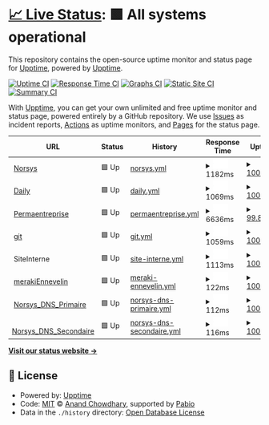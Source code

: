 # [📈 Live Status](https://upptime.github.io/upptime): <!--live status--> **🟩 All systems operational**

This repository contains the open-source uptime monitor and status page for [Upptime](https://upptime.js.org), powered by [Upptime](https://github.com/upptime/upptime).

[![Uptime CI](https://github.com/upptime/upptime/workflows/Uptime%20CI/badge.svg)](https://github.com/upptime/upptime/actions?query=workflow%3A%22Uptime+CI%22)
[![Response Time CI](https://github.com/upptime/upptime/workflows/Response%20Time%20CI/badge.svg)](https://github.com/upptime/upptime/actions?query=workflow%3A%22Response+Time+CI%22)
[![Graphs CI](https://github.com/upptime/upptime/workflows/Graphs%20CI/badge.svg)](https://github.com/upptime/upptime/actions?query=workflow%3A%22Graphs+CI%22)
[![Static Site CI](https://github.com/upptime/upptime/workflows/Static%20Site%20CI/badge.svg)](https://github.com/upptime/upptime/actions?query=workflow%3A%22Static+Site+CI%22)
[![Summary CI](https://github.com/upptime/upptime/workflows/Summary%20CI/badge.svg)](https://github.com/upptime/upptime/actions?query=workflow%3A%22Summary+CI%22)

With [Upptime](https://upptime.js.org), you can get your own unlimited and free uptime monitor and status page, powered entirely by a GitHub repository. We use [Issues](https://github.com/upptime/upptime/issues) as incident reports, [Actions](https://github.com/upptime/upptime/actions) as uptime monitors, and [Pages](https://upptime.github.io/upptime) for the status page.

<!--start: status pages-->
<!-- This summary is generated by Upptime (https://github.com/upptime/upptime) -->
<!-- Do not edit this manually, your changes will be overwritten -->
<!-- prettier-ignore -->
| URL | Status | History | Response Time | Uptime |
| --- | ------ | ------- | ------------- | ------ |
| <img alt="" src="https://icons.duckduckgo.com/ip3/www.norsys.fr.ico" height="13"> [Norsys](https://www.norsys.fr) | 🟩 Up | [norsys.yml](https://github.com/svasseur/uptime/commits/HEAD/history/norsys.yml) | <details><summary><img alt="Response time graph" src="./graphs/norsys/response-time-week.png" height="20"> 1182ms</summary><br><a href="https://upptime.github.io/upptime/history/norsys"><img alt="Response time 1266" src="https://img.shields.io/endpoint?url=https%3A%2F%2Fraw.githubusercontent.com%2Fsvasseur%2Fuptime%2FHEAD%2Fapi%2Fnorsys%2Fresponse-time.json"></a><br><a href="https://upptime.github.io/upptime/history/norsys"><img alt="24-hour response time 1776" src="https://img.shields.io/endpoint?url=https%3A%2F%2Fraw.githubusercontent.com%2Fsvasseur%2Fuptime%2FHEAD%2Fapi%2Fnorsys%2Fresponse-time-day.json"></a><br><a href="https://upptime.github.io/upptime/history/norsys"><img alt="7-day response time 1182" src="https://img.shields.io/endpoint?url=https%3A%2F%2Fraw.githubusercontent.com%2Fsvasseur%2Fuptime%2FHEAD%2Fapi%2Fnorsys%2Fresponse-time-week.json"></a><br><a href="https://upptime.github.io/upptime/history/norsys"><img alt="30-day response time 1195" src="https://img.shields.io/endpoint?url=https%3A%2F%2Fraw.githubusercontent.com%2Fsvasseur%2Fuptime%2FHEAD%2Fapi%2Fnorsys%2Fresponse-time-month.json"></a><br><a href="https://upptime.github.io/upptime/history/norsys"><img alt="1-year response time 1266" src="https://img.shields.io/endpoint?url=https%3A%2F%2Fraw.githubusercontent.com%2Fsvasseur%2Fuptime%2FHEAD%2Fapi%2Fnorsys%2Fresponse-time-year.json"></a></details> | <details><summary><a href="https://upptime.github.io/upptime/history/norsys">100.00%</a></summary><a href="https://upptime.github.io/upptime/history/norsys"><img alt="All-time uptime 99.95%" src="https://img.shields.io/endpoint?url=https%3A%2F%2Fraw.githubusercontent.com%2Fsvasseur%2Fuptime%2FHEAD%2Fapi%2Fnorsys%2Fuptime.json"></a><br><a href="https://upptime.github.io/upptime/history/norsys"><img alt="24-hour uptime 100.00%" src="https://img.shields.io/endpoint?url=https%3A%2F%2Fraw.githubusercontent.com%2Fsvasseur%2Fuptime%2FHEAD%2Fapi%2Fnorsys%2Fuptime-day.json"></a><br><a href="https://upptime.github.io/upptime/history/norsys"><img alt="7-day uptime 100.00%" src="https://img.shields.io/endpoint?url=https%3A%2F%2Fraw.githubusercontent.com%2Fsvasseur%2Fuptime%2FHEAD%2Fapi%2Fnorsys%2Fuptime-week.json"></a><br><a href="https://upptime.github.io/upptime/history/norsys"><img alt="30-day uptime 100.00%" src="https://img.shields.io/endpoint?url=https%3A%2F%2Fraw.githubusercontent.com%2Fsvasseur%2Fuptime%2FHEAD%2Fapi%2Fnorsys%2Fuptime-month.json"></a><br><a href="https://upptime.github.io/upptime/history/norsys"><img alt="1-year uptime 99.95%" src="https://img.shields.io/endpoint?url=https%3A%2F%2Fraw.githubusercontent.com%2Fsvasseur%2Fuptime%2FHEAD%2Fapi%2Fnorsys%2Fuptime-year.json"></a></details>
| <img alt="" src="https://icons.duckduckgo.com/ip3/norsys-daily.norsys.fr.ico" height="13"> [Daily](https://norsys-daily.norsys.fr) | 🟩 Up | [daily.yml](https://github.com/svasseur/uptime/commits/HEAD/history/daily.yml) | <details><summary><img alt="Response time graph" src="./graphs/daily/response-time-week.png" height="20"> 1069ms</summary><br><a href="https://upptime.github.io/upptime/history/daily"><img alt="Response time 1004" src="https://img.shields.io/endpoint?url=https%3A%2F%2Fraw.githubusercontent.com%2Fsvasseur%2Fuptime%2FHEAD%2Fapi%2Fdaily%2Fresponse-time.json"></a><br><a href="https://upptime.github.io/upptime/history/daily"><img alt="24-hour response time 1571" src="https://img.shields.io/endpoint?url=https%3A%2F%2Fraw.githubusercontent.com%2Fsvasseur%2Fuptime%2FHEAD%2Fapi%2Fdaily%2Fresponse-time-day.json"></a><br><a href="https://upptime.github.io/upptime/history/daily"><img alt="7-day response time 1069" src="https://img.shields.io/endpoint?url=https%3A%2F%2Fraw.githubusercontent.com%2Fsvasseur%2Fuptime%2FHEAD%2Fapi%2Fdaily%2Fresponse-time-week.json"></a><br><a href="https://upptime.github.io/upptime/history/daily"><img alt="30-day response time 995" src="https://img.shields.io/endpoint?url=https%3A%2F%2Fraw.githubusercontent.com%2Fsvasseur%2Fuptime%2FHEAD%2Fapi%2Fdaily%2Fresponse-time-month.json"></a><br><a href="https://upptime.github.io/upptime/history/daily"><img alt="1-year response time 1004" src="https://img.shields.io/endpoint?url=https%3A%2F%2Fraw.githubusercontent.com%2Fsvasseur%2Fuptime%2FHEAD%2Fapi%2Fdaily%2Fresponse-time-year.json"></a></details> | <details><summary><a href="https://upptime.github.io/upptime/history/daily">100.00%</a></summary><a href="https://upptime.github.io/upptime/history/daily"><img alt="All-time uptime 99.95%" src="https://img.shields.io/endpoint?url=https%3A%2F%2Fraw.githubusercontent.com%2Fsvasseur%2Fuptime%2FHEAD%2Fapi%2Fdaily%2Fuptime.json"></a><br><a href="https://upptime.github.io/upptime/history/daily"><img alt="24-hour uptime 100.00%" src="https://img.shields.io/endpoint?url=https%3A%2F%2Fraw.githubusercontent.com%2Fsvasseur%2Fuptime%2FHEAD%2Fapi%2Fdaily%2Fuptime-day.json"></a><br><a href="https://upptime.github.io/upptime/history/daily"><img alt="7-day uptime 100.00%" src="https://img.shields.io/endpoint?url=https%3A%2F%2Fraw.githubusercontent.com%2Fsvasseur%2Fuptime%2FHEAD%2Fapi%2Fdaily%2Fuptime-week.json"></a><br><a href="https://upptime.github.io/upptime/history/daily"><img alt="30-day uptime 100.00%" src="https://img.shields.io/endpoint?url=https%3A%2F%2Fraw.githubusercontent.com%2Fsvasseur%2Fuptime%2FHEAD%2Fapi%2Fdaily%2Fuptime-month.json"></a><br><a href="https://upptime.github.io/upptime/history/daily"><img alt="1-year uptime 99.95%" src="https://img.shields.io/endpoint?url=https%3A%2F%2Fraw.githubusercontent.com%2Fsvasseur%2Fuptime%2FHEAD%2Fapi%2Fdaily%2Fuptime-year.json"></a></details>
| <img alt="" src="https://icons.duckduckgo.com/ip3/www.permaentreprise.fr.ico" height="13"> [Permaentreprise](https://www.permaentreprise.fr) | 🟩 Up | [permaentreprise.yml](https://github.com/svasseur/uptime/commits/HEAD/history/permaentreprise.yml) | <details><summary><img alt="Response time graph" src="./graphs/permaentreprise/response-time-week.png" height="20"> 6636ms</summary><br><a href="https://upptime.github.io/upptime/history/permaentreprise"><img alt="Response time 4526" src="https://img.shields.io/endpoint?url=https%3A%2F%2Fraw.githubusercontent.com%2Fsvasseur%2Fuptime%2FHEAD%2Fapi%2Fpermaentreprise%2Fresponse-time.json"></a><br><a href="https://upptime.github.io/upptime/history/permaentreprise"><img alt="24-hour response time 9432" src="https://img.shields.io/endpoint?url=https%3A%2F%2Fraw.githubusercontent.com%2Fsvasseur%2Fuptime%2FHEAD%2Fapi%2Fpermaentreprise%2Fresponse-time-day.json"></a><br><a href="https://upptime.github.io/upptime/history/permaentreprise"><img alt="7-day response time 6636" src="https://img.shields.io/endpoint?url=https%3A%2F%2Fraw.githubusercontent.com%2Fsvasseur%2Fuptime%2FHEAD%2Fapi%2Fpermaentreprise%2Fresponse-time-week.json"></a><br><a href="https://upptime.github.io/upptime/history/permaentreprise"><img alt="30-day response time 4790" src="https://img.shields.io/endpoint?url=https%3A%2F%2Fraw.githubusercontent.com%2Fsvasseur%2Fuptime%2FHEAD%2Fapi%2Fpermaentreprise%2Fresponse-time-month.json"></a><br><a href="https://upptime.github.io/upptime/history/permaentreprise"><img alt="1-year response time 4526" src="https://img.shields.io/endpoint?url=https%3A%2F%2Fraw.githubusercontent.com%2Fsvasseur%2Fuptime%2FHEAD%2Fapi%2Fpermaentreprise%2Fresponse-time-year.json"></a></details> | <details><summary><a href="https://upptime.github.io/upptime/history/permaentreprise">99.84%</a></summary><a href="https://upptime.github.io/upptime/history/permaentreprise"><img alt="All-time uptime 99.94%" src="https://img.shields.io/endpoint?url=https%3A%2F%2Fraw.githubusercontent.com%2Fsvasseur%2Fuptime%2FHEAD%2Fapi%2Fpermaentreprise%2Fuptime.json"></a><br><a href="https://upptime.github.io/upptime/history/permaentreprise"><img alt="24-hour uptime 100.00%" src="https://img.shields.io/endpoint?url=https%3A%2F%2Fraw.githubusercontent.com%2Fsvasseur%2Fuptime%2FHEAD%2Fapi%2Fpermaentreprise%2Fuptime-day.json"></a><br><a href="https://upptime.github.io/upptime/history/permaentreprise"><img alt="7-day uptime 99.84%" src="https://img.shields.io/endpoint?url=https%3A%2F%2Fraw.githubusercontent.com%2Fsvasseur%2Fuptime%2FHEAD%2Fapi%2Fpermaentreprise%2Fuptime-week.json"></a><br><a href="https://upptime.github.io/upptime/history/permaentreprise"><img alt="30-day uptime 99.96%" src="https://img.shields.io/endpoint?url=https%3A%2F%2Fraw.githubusercontent.com%2Fsvasseur%2Fuptime%2FHEAD%2Fapi%2Fpermaentreprise%2Fuptime-month.json"></a><br><a href="https://upptime.github.io/upptime/history/permaentreprise"><img alt="1-year uptime 99.94%" src="https://img.shields.io/endpoint?url=https%3A%2F%2Fraw.githubusercontent.com%2Fsvasseur%2Fuptime%2FHEAD%2Fapi%2Fpermaentreprise%2Fuptime-year.json"></a></details>
| <img alt="" src="https://icons.duckduckgo.com/ip3/git.norsys.fr.ico" height="13"> [git](https://git.norsys.fr) | 🟩 Up | [git.yml](https://github.com/svasseur/uptime/commits/HEAD/history/git.yml) | <details><summary><img alt="Response time graph" src="./graphs/git/response-time-week.png" height="20"> 1059ms</summary><br><a href="https://upptime.github.io/upptime/history/git"><img alt="Response time 1081" src="https://img.shields.io/endpoint?url=https%3A%2F%2Fraw.githubusercontent.com%2Fsvasseur%2Fuptime%2FHEAD%2Fapi%2Fgit%2Fresponse-time.json"></a><br><a href="https://upptime.github.io/upptime/history/git"><img alt="24-hour response time 1150" src="https://img.shields.io/endpoint?url=https%3A%2F%2Fraw.githubusercontent.com%2Fsvasseur%2Fuptime%2FHEAD%2Fapi%2Fgit%2Fresponse-time-day.json"></a><br><a href="https://upptime.github.io/upptime/history/git"><img alt="7-day response time 1059" src="https://img.shields.io/endpoint?url=https%3A%2F%2Fraw.githubusercontent.com%2Fsvasseur%2Fuptime%2FHEAD%2Fapi%2Fgit%2Fresponse-time-week.json"></a><br><a href="https://upptime.github.io/upptime/history/git"><img alt="30-day response time 1080" src="https://img.shields.io/endpoint?url=https%3A%2F%2Fraw.githubusercontent.com%2Fsvasseur%2Fuptime%2FHEAD%2Fapi%2Fgit%2Fresponse-time-month.json"></a><br><a href="https://upptime.github.io/upptime/history/git"><img alt="1-year response time 1081" src="https://img.shields.io/endpoint?url=https%3A%2F%2Fraw.githubusercontent.com%2Fsvasseur%2Fuptime%2FHEAD%2Fapi%2Fgit%2Fresponse-time-year.json"></a></details> | <details><summary><a href="https://upptime.github.io/upptime/history/git">100.00%</a></summary><a href="https://upptime.github.io/upptime/history/git"><img alt="All-time uptime 99.89%" src="https://img.shields.io/endpoint?url=https%3A%2F%2Fraw.githubusercontent.com%2Fsvasseur%2Fuptime%2FHEAD%2Fapi%2Fgit%2Fuptime.json"></a><br><a href="https://upptime.github.io/upptime/history/git"><img alt="24-hour uptime 100.00%" src="https://img.shields.io/endpoint?url=https%3A%2F%2Fraw.githubusercontent.com%2Fsvasseur%2Fuptime%2FHEAD%2Fapi%2Fgit%2Fuptime-day.json"></a><br><a href="https://upptime.github.io/upptime/history/git"><img alt="7-day uptime 100.00%" src="https://img.shields.io/endpoint?url=https%3A%2F%2Fraw.githubusercontent.com%2Fsvasseur%2Fuptime%2FHEAD%2Fapi%2Fgit%2Fuptime-week.json"></a><br><a href="https://upptime.github.io/upptime/history/git"><img alt="30-day uptime 99.93%" src="https://img.shields.io/endpoint?url=https%3A%2F%2Fraw.githubusercontent.com%2Fsvasseur%2Fuptime%2FHEAD%2Fapi%2Fgit%2Fuptime-month.json"></a><br><a href="https://upptime.github.io/upptime/history/git"><img alt="1-year uptime 99.89%" src="https://img.shields.io/endpoint?url=https%3A%2F%2Fraw.githubusercontent.com%2Fsvasseur%2Fuptime%2FHEAD%2Fapi%2Fgit%2Fuptime-year.json"></a></details>
| <img alt="" src="https://icons.duckduckgo.com/ip3/null.ico" height="13"> SiteInterne | 🟩 Up | [site-interne.yml](https://github.com/svasseur/uptime/commits/HEAD/history/site-interne.yml) | <details><summary><img alt="Response time graph" src="./graphs/site-interne/response-time-week.png" height="20"> 1113ms</summary><br><a href="https://upptime.github.io/upptime/history/site-interne"><img alt="Response time 1152" src="https://img.shields.io/endpoint?url=https%3A%2F%2Fraw.githubusercontent.com%2Fsvasseur%2Fuptime%2FHEAD%2Fapi%2Fsite-interne%2Fresponse-time.json"></a><br><a href="https://upptime.github.io/upptime/history/site-interne"><img alt="24-hour response time 1430" src="https://img.shields.io/endpoint?url=https%3A%2F%2Fraw.githubusercontent.com%2Fsvasseur%2Fuptime%2FHEAD%2Fapi%2Fsite-interne%2Fresponse-time-day.json"></a><br><a href="https://upptime.github.io/upptime/history/site-interne"><img alt="7-day response time 1113" src="https://img.shields.io/endpoint?url=https%3A%2F%2Fraw.githubusercontent.com%2Fsvasseur%2Fuptime%2FHEAD%2Fapi%2Fsite-interne%2Fresponse-time-week.json"></a><br><a href="https://upptime.github.io/upptime/history/site-interne"><img alt="30-day response time 1055" src="https://img.shields.io/endpoint?url=https%3A%2F%2Fraw.githubusercontent.com%2Fsvasseur%2Fuptime%2FHEAD%2Fapi%2Fsite-interne%2Fresponse-time-month.json"></a><br><a href="https://upptime.github.io/upptime/history/site-interne"><img alt="1-year response time 1152" src="https://img.shields.io/endpoint?url=https%3A%2F%2Fraw.githubusercontent.com%2Fsvasseur%2Fuptime%2FHEAD%2Fapi%2Fsite-interne%2Fresponse-time-year.json"></a></details> | <details><summary><a href="https://upptime.github.io/upptime/history/site-interne">100.00%</a></summary><a href="https://upptime.github.io/upptime/history/site-interne"><img alt="All-time uptime 99.86%" src="https://img.shields.io/endpoint?url=https%3A%2F%2Fraw.githubusercontent.com%2Fsvasseur%2Fuptime%2FHEAD%2Fapi%2Fsite-interne%2Fuptime.json"></a><br><a href="https://upptime.github.io/upptime/history/site-interne"><img alt="24-hour uptime 100.00%" src="https://img.shields.io/endpoint?url=https%3A%2F%2Fraw.githubusercontent.com%2Fsvasseur%2Fuptime%2FHEAD%2Fapi%2Fsite-interne%2Fuptime-day.json"></a><br><a href="https://upptime.github.io/upptime/history/site-interne"><img alt="7-day uptime 100.00%" src="https://img.shields.io/endpoint?url=https%3A%2F%2Fraw.githubusercontent.com%2Fsvasseur%2Fuptime%2FHEAD%2Fapi%2Fsite-interne%2Fuptime-week.json"></a><br><a href="https://upptime.github.io/upptime/history/site-interne"><img alt="30-day uptime 99.95%" src="https://img.shields.io/endpoint?url=https%3A%2F%2Fraw.githubusercontent.com%2Fsvasseur%2Fuptime%2FHEAD%2Fapi%2Fsite-interne%2Fuptime-month.json"></a><br><a href="https://upptime.github.io/upptime/history/site-interne"><img alt="1-year uptime 99.86%" src="https://img.shields.io/endpoint?url=https%3A%2F%2Fraw.githubusercontent.com%2Fsvasseur%2Fuptime%2FHEAD%2Fapi%2Fsite-interne%2Fuptime-year.json"></a></details>
| <img alt="" src="https://icons.duckduckgo.com/ip3/null.ico" height="13"> [merakiEnnevelin](ennevelin-wired-hppnhzqhtq.dynamic-m.com) | 🟩 Up | [meraki-ennevelin.yml](https://github.com/svasseur/uptime/commits/HEAD/history/meraki-ennevelin.yml) | <details><summary><img alt="Response time graph" src="./graphs/meraki-ennevelin/response-time-week.png" height="20"> 122ms</summary><br><a href="https://upptime.github.io/upptime/history/meraki-ennevelin"><img alt="Response time 122" src="https://img.shields.io/endpoint?url=https%3A%2F%2Fraw.githubusercontent.com%2Fsvasseur%2Fuptime%2FHEAD%2Fapi%2Fmeraki-ennevelin%2Fresponse-time.json"></a><br><a href="https://upptime.github.io/upptime/history/meraki-ennevelin"><img alt="24-hour response time 166" src="https://img.shields.io/endpoint?url=https%3A%2F%2Fraw.githubusercontent.com%2Fsvasseur%2Fuptime%2FHEAD%2Fapi%2Fmeraki-ennevelin%2Fresponse-time-day.json"></a><br><a href="https://upptime.github.io/upptime/history/meraki-ennevelin"><img alt="7-day response time 122" src="https://img.shields.io/endpoint?url=https%3A%2F%2Fraw.githubusercontent.com%2Fsvasseur%2Fuptime%2FHEAD%2Fapi%2Fmeraki-ennevelin%2Fresponse-time-week.json"></a><br><a href="https://upptime.github.io/upptime/history/meraki-ennevelin"><img alt="30-day response time 119" src="https://img.shields.io/endpoint?url=https%3A%2F%2Fraw.githubusercontent.com%2Fsvasseur%2Fuptime%2FHEAD%2Fapi%2Fmeraki-ennevelin%2Fresponse-time-month.json"></a><br><a href="https://upptime.github.io/upptime/history/meraki-ennevelin"><img alt="1-year response time 122" src="https://img.shields.io/endpoint?url=https%3A%2F%2Fraw.githubusercontent.com%2Fsvasseur%2Fuptime%2FHEAD%2Fapi%2Fmeraki-ennevelin%2Fresponse-time-year.json"></a></details> | <details><summary><a href="https://upptime.github.io/upptime/history/meraki-ennevelin">100.00%</a></summary><a href="https://upptime.github.io/upptime/history/meraki-ennevelin"><img alt="All-time uptime 99.95%" src="https://img.shields.io/endpoint?url=https%3A%2F%2Fraw.githubusercontent.com%2Fsvasseur%2Fuptime%2FHEAD%2Fapi%2Fmeraki-ennevelin%2Fuptime.json"></a><br><a href="https://upptime.github.io/upptime/history/meraki-ennevelin"><img alt="24-hour uptime 100.00%" src="https://img.shields.io/endpoint?url=https%3A%2F%2Fraw.githubusercontent.com%2Fsvasseur%2Fuptime%2FHEAD%2Fapi%2Fmeraki-ennevelin%2Fuptime-day.json"></a><br><a href="https://upptime.github.io/upptime/history/meraki-ennevelin"><img alt="7-day uptime 100.00%" src="https://img.shields.io/endpoint?url=https%3A%2F%2Fraw.githubusercontent.com%2Fsvasseur%2Fuptime%2FHEAD%2Fapi%2Fmeraki-ennevelin%2Fuptime-week.json"></a><br><a href="https://upptime.github.io/upptime/history/meraki-ennevelin"><img alt="30-day uptime 100.00%" src="https://img.shields.io/endpoint?url=https%3A%2F%2Fraw.githubusercontent.com%2Fsvasseur%2Fuptime%2FHEAD%2Fapi%2Fmeraki-ennevelin%2Fuptime-month.json"></a><br><a href="https://upptime.github.io/upptime/history/meraki-ennevelin"><img alt="1-year uptime 99.95%" src="https://img.shields.io/endpoint?url=https%3A%2F%2Fraw.githubusercontent.com%2Fsvasseur%2Fuptime%2FHEAD%2Fapi%2Fmeraki-ennevelin%2Fuptime-year.json"></a></details>
| <img alt="" src="https://icons.duckduckgo.com/ip3/null.ico" height="13"> [Norsys_DNS_Primaire](ns1.norsys.fr) | 🟩 Up | [norsys-dns-primaire.yml](https://github.com/svasseur/uptime/commits/HEAD/history/norsys-dns-primaire.yml) | <details><summary><img alt="Response time graph" src="./graphs/norsys-dns-primaire/response-time-week.png" height="20"> 112ms</summary><br><a href="https://upptime.github.io/upptime/history/norsys-dns-primaire"><img alt="Response time 109" src="https://img.shields.io/endpoint?url=https%3A%2F%2Fraw.githubusercontent.com%2Fsvasseur%2Fuptime%2FHEAD%2Fapi%2Fnorsys-dns-primaire%2Fresponse-time.json"></a><br><a href="https://upptime.github.io/upptime/history/norsys-dns-primaire"><img alt="24-hour response time 158" src="https://img.shields.io/endpoint?url=https%3A%2F%2Fraw.githubusercontent.com%2Fsvasseur%2Fuptime%2FHEAD%2Fapi%2Fnorsys-dns-primaire%2Fresponse-time-day.json"></a><br><a href="https://upptime.github.io/upptime/history/norsys-dns-primaire"><img alt="7-day response time 112" src="https://img.shields.io/endpoint?url=https%3A%2F%2Fraw.githubusercontent.com%2Fsvasseur%2Fuptime%2FHEAD%2Fapi%2Fnorsys-dns-primaire%2Fresponse-time-week.json"></a><br><a href="https://upptime.github.io/upptime/history/norsys-dns-primaire"><img alt="30-day response time 105" src="https://img.shields.io/endpoint?url=https%3A%2F%2Fraw.githubusercontent.com%2Fsvasseur%2Fuptime%2FHEAD%2Fapi%2Fnorsys-dns-primaire%2Fresponse-time-month.json"></a><br><a href="https://upptime.github.io/upptime/history/norsys-dns-primaire"><img alt="1-year response time 109" src="https://img.shields.io/endpoint?url=https%3A%2F%2Fraw.githubusercontent.com%2Fsvasseur%2Fuptime%2FHEAD%2Fapi%2Fnorsys-dns-primaire%2Fresponse-time-year.json"></a></details> | <details><summary><a href="https://upptime.github.io/upptime/history/norsys-dns-primaire">100.00%</a></summary><a href="https://upptime.github.io/upptime/history/norsys-dns-primaire"><img alt="All-time uptime 100.00%" src="https://img.shields.io/endpoint?url=https%3A%2F%2Fraw.githubusercontent.com%2Fsvasseur%2Fuptime%2FHEAD%2Fapi%2Fnorsys-dns-primaire%2Fuptime.json"></a><br><a href="https://upptime.github.io/upptime/history/norsys-dns-primaire"><img alt="24-hour uptime 100.00%" src="https://img.shields.io/endpoint?url=https%3A%2F%2Fraw.githubusercontent.com%2Fsvasseur%2Fuptime%2FHEAD%2Fapi%2Fnorsys-dns-primaire%2Fuptime-day.json"></a><br><a href="https://upptime.github.io/upptime/history/norsys-dns-primaire"><img alt="7-day uptime 100.00%" src="https://img.shields.io/endpoint?url=https%3A%2F%2Fraw.githubusercontent.com%2Fsvasseur%2Fuptime%2FHEAD%2Fapi%2Fnorsys-dns-primaire%2Fuptime-week.json"></a><br><a href="https://upptime.github.io/upptime/history/norsys-dns-primaire"><img alt="30-day uptime 100.00%" src="https://img.shields.io/endpoint?url=https%3A%2F%2Fraw.githubusercontent.com%2Fsvasseur%2Fuptime%2FHEAD%2Fapi%2Fnorsys-dns-primaire%2Fuptime-month.json"></a><br><a href="https://upptime.github.io/upptime/history/norsys-dns-primaire"><img alt="1-year uptime 100.00%" src="https://img.shields.io/endpoint?url=https%3A%2F%2Fraw.githubusercontent.com%2Fsvasseur%2Fuptime%2FHEAD%2Fapi%2Fnorsys-dns-primaire%2Fuptime-year.json"></a></details>
| <img alt="" src="https://icons.duckduckgo.com/ip3/null.ico" height="13"> [Norsys_DNS_Secondaire](ns2.norsys.fr) | 🟩 Up | [norsys-dns-secondaire.yml](https://github.com/svasseur/uptime/commits/HEAD/history/norsys-dns-secondaire.yml) | <details><summary><img alt="Response time graph" src="./graphs/norsys-dns-secondaire/response-time-week.png" height="20"> 116ms</summary><br><a href="https://upptime.github.io/upptime/history/norsys-dns-secondaire"><img alt="Response time 116" src="https://img.shields.io/endpoint?url=https%3A%2F%2Fraw.githubusercontent.com%2Fsvasseur%2Fuptime%2FHEAD%2Fapi%2Fnorsys-dns-secondaire%2Fresponse-time.json"></a><br><a href="https://upptime.github.io/upptime/history/norsys-dns-secondaire"><img alt="24-hour response time 153" src="https://img.shields.io/endpoint?url=https%3A%2F%2Fraw.githubusercontent.com%2Fsvasseur%2Fuptime%2FHEAD%2Fapi%2Fnorsys-dns-secondaire%2Fresponse-time-day.json"></a><br><a href="https://upptime.github.io/upptime/history/norsys-dns-secondaire"><img alt="7-day response time 116" src="https://img.shields.io/endpoint?url=https%3A%2F%2Fraw.githubusercontent.com%2Fsvasseur%2Fuptime%2FHEAD%2Fapi%2Fnorsys-dns-secondaire%2Fresponse-time-week.json"></a><br><a href="https://upptime.github.io/upptime/history/norsys-dns-secondaire"><img alt="30-day response time 113" src="https://img.shields.io/endpoint?url=https%3A%2F%2Fraw.githubusercontent.com%2Fsvasseur%2Fuptime%2FHEAD%2Fapi%2Fnorsys-dns-secondaire%2Fresponse-time-month.json"></a><br><a href="https://upptime.github.io/upptime/history/norsys-dns-secondaire"><img alt="1-year response time 116" src="https://img.shields.io/endpoint?url=https%3A%2F%2Fraw.githubusercontent.com%2Fsvasseur%2Fuptime%2FHEAD%2Fapi%2Fnorsys-dns-secondaire%2Fresponse-time-year.json"></a></details> | <details><summary><a href="https://upptime.github.io/upptime/history/norsys-dns-secondaire">100.00%</a></summary><a href="https://upptime.github.io/upptime/history/norsys-dns-secondaire"><img alt="All-time uptime 98.78%" src="https://img.shields.io/endpoint?url=https%3A%2F%2Fraw.githubusercontent.com%2Fsvasseur%2Fuptime%2FHEAD%2Fapi%2Fnorsys-dns-secondaire%2Fuptime.json"></a><br><a href="https://upptime.github.io/upptime/history/norsys-dns-secondaire"><img alt="24-hour uptime 100.00%" src="https://img.shields.io/endpoint?url=https%3A%2F%2Fraw.githubusercontent.com%2Fsvasseur%2Fuptime%2FHEAD%2Fapi%2Fnorsys-dns-secondaire%2Fuptime-day.json"></a><br><a href="https://upptime.github.io/upptime/history/norsys-dns-secondaire"><img alt="7-day uptime 100.00%" src="https://img.shields.io/endpoint?url=https%3A%2F%2Fraw.githubusercontent.com%2Fsvasseur%2Fuptime%2FHEAD%2Fapi%2Fnorsys-dns-secondaire%2Fuptime-week.json"></a><br><a href="https://upptime.github.io/upptime/history/norsys-dns-secondaire"><img alt="30-day uptime 100.00%" src="https://img.shields.io/endpoint?url=https%3A%2F%2Fraw.githubusercontent.com%2Fsvasseur%2Fuptime%2FHEAD%2Fapi%2Fnorsys-dns-secondaire%2Fuptime-month.json"></a><br><a href="https://upptime.github.io/upptime/history/norsys-dns-secondaire"><img alt="1-year uptime 98.78%" src="https://img.shields.io/endpoint?url=https%3A%2F%2Fraw.githubusercontent.com%2Fsvasseur%2Fuptime%2FHEAD%2Fapi%2Fnorsys-dns-secondaire%2Fuptime-year.json"></a></details>

<!--end: status pages-->

[**Visit our status website →**](https://upptime.github.io/upptime)

## 📄 License

- Powered by: [Upptime](https://github.com/upptime/upptime)
- Code: [MIT](./LICENSE) © [Anand Chowdhary](https://anandchowdhary.com), supported by [Pabio](https://pabio.com)
- Data in the `./history` directory: [Open Database License](https://opendatacommons.org/licenses/odbl/1-0/)
